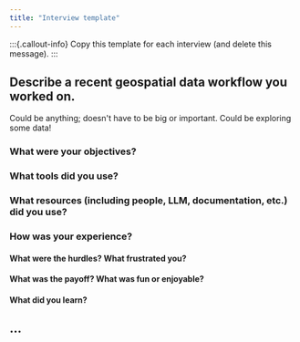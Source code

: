 ```yaml
---
title: "Interview template"
---
```


:::{.callout-info}
Copy this template for each interview (and delete this message).
:::

## Describe a recent geospatial data workflow you worked on.

Could be anything; doesn't have to be big or important. Could be exploring some data!


### What were your objectives?

### What tools did you use?

### What resources (including people, LLM, documentation, etc.) did you use?

### How was your experience?

#### What were the hurdles? What frustrated you?

#### What was the payoff? What was fun or enjoyable?

#### What did you learn?

## ...
